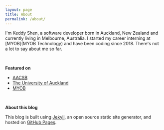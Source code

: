 ```yaml
---
layout: page
title: About
permalink: /about/
---
```


I'm Keddy Shen, a software developer born in Auckland, New Zealand and currently living in Melbourne, Australia. I started my career interning at [MYOB](MYOB Technology) and have been coding since 2018. There's not a lot to say about me so far.

<br />

**Featured on**
- [AACSB](https://bestbizschools.aacsb.edu/blog/2020/february/beyond-the-books-beta-alpha-psi-creates-out-of-classroom-opportunities)
- [The University of Auckland](https://www.auckland.ac.nz/en/news/2019/02/18/students-benefit-from-transition-to-work-initiatives.html)
- [MYOB](https://www.myob.com/au/blog/helping-students-transition-towards-work/)
  
<br />

**About this blog**

This blog is built using [Jekyll](https://jekyllrb.com/), an open source static site generator, and hosted on [GitHub Pages](https://pages.github.com/).